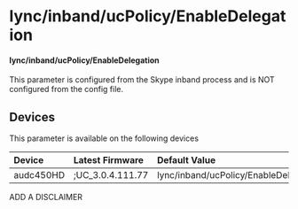 ﻿---
description: lync/inband/ucPolicy/EnableDelegation
search:
    keywords: ['lync','inband','ucPolicy','EnableDelegation']
---

# lync/inband/ucPolicy/EnableDelegation

#### lync/inband/ucPolicy/EnableDelegation

This parameter is configured from the Skype inband process and is NOT configured from the config file.



## Devices
This parameter is available on the following devices

| Device | Latest Firmware | Default Value |
|:---|:---|:---|
| audc450HD | ;UC_3.0.4.111.77 | lync/inband/ucPolicy/EnableDelegation=0 

ADD A DISCLAIMER
